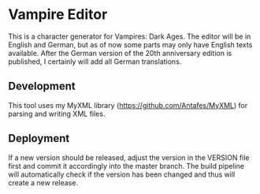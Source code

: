 Vampire Editor
==============

This is a character generator for Vampires: Dark Ages.
The editor will be in English and German, but as of now some parts may only have English texts available. After the German version of the 20th anniversary edition is published, I certainly will add all German translations.

Development
-----------

This tool uses my MyXML library (https://github.com/Antafes/MyXML) for parsing and writing XML files.

Deployment
----------

If a new version should be released, adjust the version in the VERSION file first and commit it accordingly into the master branch.
The build pipeline will automatically check if the version has been changed and thus will create a new release.
